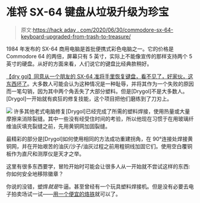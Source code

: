 # 准将 SX-64 键盘从垃圾升级为珍宝

> 原文:[https://hack aday . com/2020/06/30/commodore-sx-64-keyboard-upgraded-from-trash-to-treasure/](https://hackaday.com/2020/06/30/commodore-sx-64-keyboard-upgraded-from-trash-to-treasure/)

1984 年发布的 SX-64 商用电脑是首批便携式彩色电脑之一。它的价格是 Commodore 64 的两倍，屏幕只有 5 英寸，实际上不能像宣传的那样支持两个 5 英寸的硬盘。从好的方面来看，人们说它的键盘比经典款稍好。

[【dry gol】同意从一个朋友的 SX-64 准将手里恢复键盘，看不见了，好家伙，这东西坏了](https://retrohax.net/commodore-sx-64-keyboard-restoration/)。大多数人可能会认为这种情况是一种耻辱，并将其作为一个失败的原因而一笔勾销，因为其中两个角丢失了大部分塑料。但是[Drygol]不是大多数人。[Drygol]一开始就有疯狂的修复技能，这个项目把他们磨练到了刀刃上。

[![](../Images/d765f84deef62bb38cd7451b563c98ae.png)](https://hackaday.com/wp-content/uploads/2020/06/SX-64-before-after.jpg) 许多其他老式电脑修复[Drygol]已经完成了所需的塑料焊接，使用热量或大量摩擦来消除裂缝。其中一些没有经受住时间的考验，所以他现在习惯于在用玻璃纤维油灰填充裂缝之前，先用黄铜网加固裂缝。

最精彩的部分是[Drygol]如何使用相同的方法成功重建拐角，在 90°连接处焊接黄铜网，并在开始艰苦的油灰/沙子/油灰过程之前用粗铜线加固它们。使用空白覆铜板作为直尺和测厚仪是天才之举。

这里有很多东西要学，冒险开始时可能会让很多人从一开始就不尝试这样的东西:你如何安全地移除徽章？

你说的没错，塑焊*就是*牛逼。甚至曾经有一个玩具塑料焊接机。但是没有必要去电子拍卖场试一试——[用一个便宜的烙铁](https://hackaday.com/2017/03/17/broken-plastic-no-problem/)就可以了。